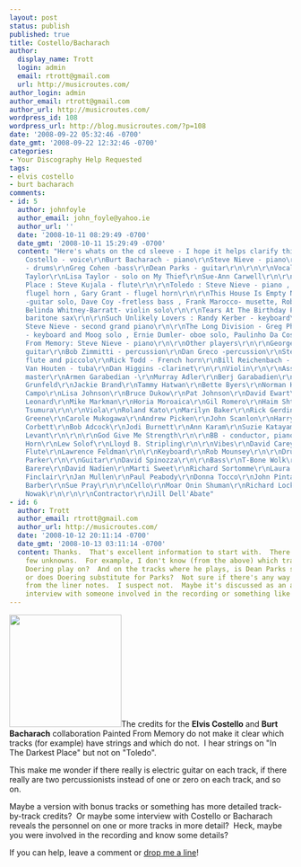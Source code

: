 ```yaml
---
layout: post
status: publish
published: true
title: Costello/Bacharach
author:
  display_name: Trott
  login: admin
  email: rtrott@gmail.com
  url: http://musicroutes.com/
author_login: admin
author_email: rtrott@gmail.com
author_url: http://musicroutes.com/
wordpress_id: 108
wordpress_url: http://blog.musicroutes.com/?p=108
date: '2008-09-22 05:32:46 -0700'
date_gmt: '2008-09-22 12:32:46 -0700'
categories:
- Your Discography Help Requested
tags:
- elvis costello
- burt bacharach
comments:
- id: 5
  author: johnfoyle
  author_email: john_foyle@yahoo.ie
  author_url: ''
  date: '2008-10-11 08:29:49 -0700'
  date_gmt: '2008-10-11 15:29:49 -0700'
  content: "Here's whats on the cd sleeve - I hope it helps clarify things. \r\n\r\nElvis
    Costello - voice\r\nBurt Bacharach - piano\r\nSteve Nieve - piano\r\nJim Keltner
    - drums\r\nGreg Cohen -bass\r\nDean Parks - guitar\r\n\r\n\r\nVocal group\r\nDonna
    Taylor\r\nLisa Taylor - solo on My Thief\r\nSue-Ann Carwell\r\n\r\nIn The Darkest
    Place : Steve Kujala - flute\r\n\r\nToledo : Steve Nieve - piano , Jerry Hey -
    flugel horn , Gary Grant - flugel horn\r\n\r\nThis House Is Empty Now: Dean Parks
    -guitar solo, Dave Coy -fretless bass , Frank Marocco- musette, Rob Schrock-keyboards,
    Belinda Whitney-Barratt- violin solo\r\n\r\nTears At The Birthday Party: Dan Higgins-
    baritone sax\r\n\r\nSuch Unlikely Lovers : Randy Kerber - keyboard\r\n\r\nMy Thief:
    Steve Nieve - second grand piano\r\n\r\nThe Long Division - Greg Phillinganes
    - keyboard and Moog solo , Ernie Dumler- oboe solo, Paulinho Da Costa - percussion\r\n\r\nPainted
    From Memory: Steve Nieve - piano\r\n\r\nOther players\r\n\r\nGeorge Doering -
    guitar\r\nBob Zimmitti - percussion\r\nDan Greco -percussion\r\nSteve Kujala -
    flute and piccolo\r\nRick Todd - French horn\r\nBill Reichenbach - trombone\r\nJohn
    Van Houten - tuba\r\nDan Higgins -clarinet\r\n\r\nViolin\r\n\r\nAss Drori - concert
    master\r\nArmen Garabedian -\r\nMurray Adler\r\nBerj Garabadien\r\nRichard Altenbach\r\nAlan
    Grunfeld\r\nJackie Brand\r\nTammy Hatwan\r\nBette Byers\r\nNorman Hughes\r\nDarius
    Campo\r\nLisa Johnson\r\nBruce Dukow\r\nPat Johnson\r\nDavid Ewart\r\nKaren Jones\r\nBrian
    Leonard\r\nMike Markman\r\nHoria Moroaica\r\nGil Romero\r\nHaim Shtrum\r\nMari
    Tsumura\r\n\r\nViola\r\nRoland Kato\r\nMarilyn Baker\r\nRick Gerding\r\nKeith
    Greene\r\nCarole Mukogawa\r\nAndrew Picken\r\nJohn Scanlon\r\nHarry Shirinian\r\n\r\nCello\r\nLarry
    Corbett\r\nBob Adcock\r\nJodi Burnett\r\nAnn Karam\r\nSuzie Katayama\r\n\r\nHarp\r\nGayle
    Levant\r\n\r\n\r\nGod Give Me Strength\r\n\r\nBB - conductor, piano\r\n\r\nFlugel
    Horn\r\nLew Solof\r\nLloyd B. Stripling\r\n\r\nVibes\r\nDavid Carey\r\n\r\n\r\nAlto
    Flute\r\nLawrence Feldman\r\n\r\nKeyboard\r\nRob Mounsey\r\n\r\nDrums\r\nChris
    Parker\r\n\r\nGuitar\r\nDavid Spinozza\r\n\r\nBass\r\nT-Bone Wolk\r\n\r\nViolin\r\nElona
    Barere\r\nDavid Nadien\r\nMarti Sweet\r\nRichard Sortomme\r\nLaura Seaton\r\nBarry
    Finclair\r\nJan Mullen\r\nPaul Peabody\r\nDonna Tocco\r\nJohn Pintaville\r\n\r\nViola\r\nJulien
    Barber\r\nSue Pray\r\n\r\nCello\r\nMoar Onin Shuman\r\nRichard Locker\r\n\r\nCopyist\r\nRobert
    Nowak\r\n\r\n\r\nContractor\r\nJill Dell'Abate"
- id: 6
  author: Trott
  author_email: rtrott@gmail.com
  author_url: http://musicroutes.com/
  date: '2008-10-12 20:11:14 -0700'
  date_gmt: '2008-10-13 03:11:14 -0700'
  content: Thanks.  That's excellent information to start with.  There are still a
    few unknowns.  For example, I don't know (from the above) which tracks George
    Doering play on?  And on the tracks where he plays, is Dean Parks still playing
    or does Doering substitute for Parks?  Not sure if there's any way to get that
    from the liner notes.  I suspect not.  Maybe it's discussed as an aside in a random
    interview with someone involved in the recording or something like that?
---
```

<p><img class="alignleft size-medium wp-image-110" title="Painted From Memory" src="http://blog.musicroutes.com/wp-content/uploads/2008/09/apainted.jpg" alt="" width="200" height="200" />The credits for the <strong>Elvis Costello</strong> and <strong>Burt Bacharach</strong> collaboration Painted From Memory do not make it clear which tracks (for example) have strings and which do not.  I hear strings on "In The Darkest Place" but not on "Toledo".</p>
<p>This make me wonder if there really is electric guitar on each track, if there really are two percussionists instead of one or zero on each track, and so on.</p>
<p>Maybe a version with bonus tracks or something has more detailed track-by-track credits?  Or maybe some interview with Costello or Bacharach reveals the personnel on one or more tracks in more detail?  Heck, maybe you were involved in the recording and know some details?</p>
<p>If you can help, leave a comment or <a href="http://musicroutes.com/contact.php" target="_blank">drop me a line</a>!</p>
